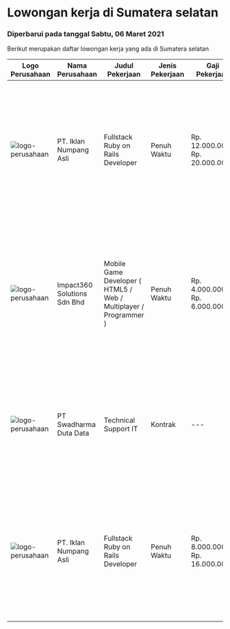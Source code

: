 
  # Lowongan kerja di Sumatera selatan

  ### Diperbarui pada tanggal Sabtu, 06 Maret 2021

  Berikut merupakan daftar lowongan kerja yang ada di Sumatera selatan

  |Logo Perusahaan | Nama Perusahaan | Judul Pekerjaan | Jenis Pekerjaan | Gaji Pekerjaan | Lokasi | Deskripsi | Tanggal diunggah | Pranala |
  | -------------- | --------------- | --------------- | --------- | --------- | -------------- | ------- | ----------- | ----------- |
  |![logo-perusahaan](https://image-service-cdn.seek.com.au/b5a0cc0b3ae5af396da169f9b40bf770263eec5e/ee4dce1061f3f616224767ad58cb2fc751b8d2dc)|PT. Iklan Numpang Asli|Fullstack Ruby on Rails Developer|Penuh Waktu|Rp. 12.000.000-Rp. 20.000.000|Sumatera Selatan|This job is for Remote WFH Team We are a startup that is currently building services in the Fast Moving Consumer Goods world. Our teams work remotely...|Sabtu, 27 Februari 2021|https://www.jobstreet.co.id/id/job/fullstack-ruby-on-rails-developer-3457097?token=0~499cff72-271b-482c-bd78-24d750577735&sectionRank=1&jobId=jobstreet-id-job-3457097|
|![logo-perusahaan](https://image-service-cdn.seek.com.au/06b729438205195a03d4bcec08ce1ddd5d9c1576/ee4dce1061f3f616224767ad58cb2fc751b8d2dc)|Impact360 Solutions Sdn Bhd|Mobile Game Developer ( HTML5 / Web / Multiplayer / Programmer )|Penuh Waktu|Rp. 4.000.000-Rp. 6.000.000|Sumatera Selatan|We are hiring remote HTML5 game developers from all parts of Indonesia. If you have real experience building HTML5 games or applications, you're...|Rabu, 17 Februari 2021|https://www.jobstreet.co.id/id/job/mobile-game-developer-html5-web-multiplayer-programmer-4484398/origin/my?token=0~499cff72-271b-482c-bd78-24d750577735&sectionRank=2&jobId=jobstreet-my-job-4484398|
|![logo-perusahaan](https://image-service-cdn.seek.com.au/caaab7a15874147dcf9a8edb992eb63f9c59eb17/ee4dce1061f3f616224767ad58cb2fc751b8d2dc)|PT Swadharma Duta Data|Technical Support IT|Kontrak|---|Palembang|Pendidikan Minimal D3 /S1 (tidak untuk lulusan SMA atau yang sedang kuliah) Jurusan IT. Sistem komputer/ Teknik Informatika...|Selasa, 09 Februari 2021|https://www.jobstreet.co.id/id/job/technical-support-it-3454553?token=0~499cff72-271b-482c-bd78-24d750577735&sectionRank=3&jobId=jobstreet-id-job-3454553|
|![logo-perusahaan](https://image-service-cdn.seek.com.au/b5a0cc0b3ae5af396da169f9b40bf770263eec5e/ee4dce1061f3f616224767ad58cb2fc751b8d2dc)|PT. Iklan Numpang Asli|Fullstack Ruby on Rails Developer|Penuh Waktu|Rp. 8.000.000-Rp. 16.000.000|Sumatera Selatan|This job is for Remote WFH Team We are a startup that is currently building services in the Fast Moving Consumer Goods world. Our teams work remotely...|Sabtu, 06 Februari 2021|https://www.jobstreet.co.id/id/job/fullstack-ruby-on-rails-developer-3452410?token=0~499cff72-271b-482c-bd78-24d750577735&sectionRank=4&jobId=jobstreet-id-job-3452410|

  